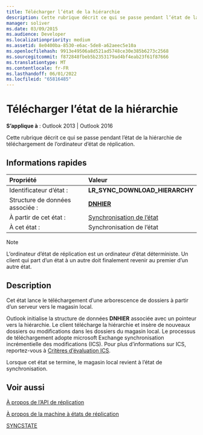 ```yaml
---
title: Télécharger l’état de la hiérarchie
description: Cette rubrique décrit ce qui se passe pendant l’état de la hiérarchie de téléchargement de l’ordinateur d’état de réplication.
manager: soliver
ms.date: 03/09/2015
ms.audience: Developer
ms.localizationpriority: medium
ms.assetid: 8e0400ba-8530-e6ac-5de8-a62aeec5e10a
ms.openlocfilehash: 9913e49506a8d521ad5748ce30e385b6273c2568
ms.sourcegitcommit: f872848fbeb5b2353179ad4bf4eab23f61f87666
ms.translationtype: MT
ms.contentlocale: fr-FR
ms.lasthandoff: 06/01/2022
ms.locfileid: "65816485"
---
```

# <a name="download-hierarchy-state"></a>Télécharger l’état de la hiérarchie

  
  
**S’applique à** : Outlook 2013 | Outlook 2016 
  
 Cette rubrique décrit ce qui se passe pendant l’état de la hiérarchie de téléchargement de l’ordinateur d’état de réplication. 
  
## <a name="quick-info"></a>Informations rapides

|Propriété |Valeur |
|:-----|:-----|
|Identificateur d’état :  <br/> |**LR_SYNC_DOWNLOAD_HIERARCHY** <br/> |
|Structure de données associée :  <br/> |**[DNHIER](dnhier.md)** <br/> |
|À partir de cet état :  <br/> |[Synchronisation de l’état](synchronize-state.md) <br/> |
|À cet état :  <br/> |Synchronisation de l’état  <br/> |
   
> [!NOTE]
> L’ordinateur d’état de réplication est un ordinateur d’état déterministe. Un client qui part d’un état à un autre doit finalement revenir au premier d’un autre état. 
  
## <a name="description"></a>Description

Cet état lance le téléchargement d’une arborescence de dossiers à partir d’un serveur vers le magasin local. 
  
Outlook initialise la structure de données **DNHIER** associée avec un pointeur vers la hiérarchie. Le client télécharge la hiérarchie et insère de nouveaux dossiers ou modifications dans les dossiers du magasin local. Le processus de téléchargement adopte microsoft Exchange synchronisation incrémentielle des modifications (ICS). Pour plus d’informations sur ICS, reportez-vous à [Critères d’évaluation ICS](https://msdn.microsoft.com/library/aa579252%28EXCHG.80%29.aspx).
  
Lorsque cet état se termine, le magasin local revient à l’état de synchronisation.
  
## <a name="see-also"></a>Voir aussi



[À propos de l’API de réplication](about-the-replication-api.md)
  
[À propos de la machine à états de réplication](about-the-replication-state-machine.md)
  
[SYNCSTATE](syncstate.md)

